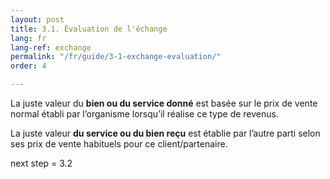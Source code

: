```yaml
---
layout: post
title: 3.1. Évaluation de l'échange
lang: fr
lang-ref: exchange
permalink: "/fr/guide/3-1-exchange-evaluation/"
order: 4

---
```

La juste valeur du **bien ou du service donné** est basée sur le prix de vente normal établi par l’organisme lorsqu’il réalise ce type de revenus.

La juste valeur **du service ou du bien reçu** est établie par l’autre parti selon ses prix de vente habituels pour ce client/partenaire.

next step = 3.2